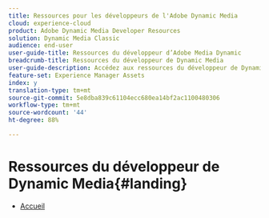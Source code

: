 ```yaml
---
title: Ressources pour les développeurs de l'Adobe Dynamic Media
cloud: experience-cloud
product: Adobe Dynamic Media Developer Resources
solution: Dynamic Media Classic
audience: end-user
user-guide-title: Ressources du développeur d’Adobe Media Dynamic
breadcrumb-title: Ressources du développeur de Dynamic Media
user-guide-description: Accédez aux ressources du développeur de Dynamic Media telles que le Guide de référence des visionneuses, l’API Image Production System, l’API Image Serving and Rendering et les notes de mise à jour Scene7 archivées.
feature-set: Experience Manager Assets
index: y
translation-type: tm+mt
source-git-commit: 5e8dba839c61104ecc680ea14bf2ac1100480306
workflow-type: tm+mt
source-wordcount: '44'
ht-degree: 88%

---
```



# Ressources du développeur de Dynamic Media{#landing}

+ [Accueil](home.md)

<!--This TOC may not be necessary. Not sure, so leaving it in.
+ [Viewers Reference Guide](/help/aem-viewers-ref/homeviewers.md)
+ [IS/IR API](/help/aem-is-ir-api/homeisir.md)
+ [IPS API](/help/aem-ips-api/c-overview.md)
+ [Image Authoring](/help/aem-ia/aem-ia-home.md)
+ [Dynamic Media Classic Release Notes](/help/s7-release-notes/homern.md)
-->
